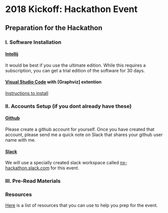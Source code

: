 # 2018 Kickoff: Hackathon Event

## Preparation for the Hackathon

### I. Software Installation
#### [Intellij](http://mdp.tylingsoft.com/)
It would be best if you use the ultimate edition.  While this requires a subscription, you can get a trial edition of the software for 30 days.
#### [Visual Studio Code](http://https://code.visualstudio.com) with [Graphviz] extention
[Instructions to install](./doc/GraphViz.md)


### II. Accounts Setup (if you dont already have these)
#### [Github](http://www.github.com)
Please create a github account for yourself.  Once you have created that account, please send me a quick note on Slack that shares your github user name with me.

#### [Slack](https://www.slack.com)
We will use a specially created slack workspace called [nx-hackathon.slack.com](https://nx-hackathon.slack.com) for this event.

### III. Pre-Read Materials

### Resources
[Here](./doc/resource-index.md) is a list of resources that you can use to help you prep for the event.